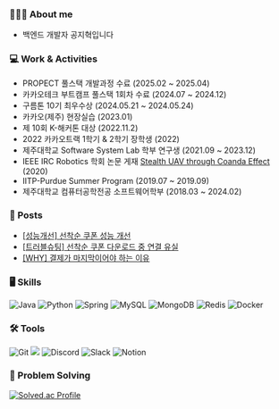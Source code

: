 ### 🧑🏻‍💻 About me
- 백엔드 개발자 공지혁입니다
<!--
- 좋은 코드는 읽기 쉬운 코드라고 생각하며, 항상 깨끗하고 유지보수하기 쉬운 코드를 작성하기 위해 노력합니다.
-->

### **💻 Work & Activities**
- PROPECT 풀스택 개발과정 수료 (2025.02 ~ 2025.04)
- 카카오테크 부트캠프 풀스택 1회차 수료 (2024.07 ~ 2024.12)
- 구름톤 10기 최우수상 (2024.05.21 ~ 2024.05.24)
- 카카오(제주) 현장실습 (2023.01)
- 제 10회 K-해커톤 대상 (2022.11.2)
- 2022 카카오트랙 1학기 & 2학기 장학생 (2022)
- 제주대학교 Software System Lab 학부 연구생 (2021.09 ~ 2023.12)
- IEEE IRC Robotics 학회 논문 게재 [Stealth UAV through Coanda Effect](https://arxiv.org/abs/2005.14629) (2020)
- IITP-Purdue Summer Program (2019.07 ~ 2019.09)
- 제주대학교 컴퓨터공학전공 소프트웨어학부 (2018.03 ~ 2024.02)

### 📝 Posts
- [[성능개선] 선착순 쿠폰 성능 개선](https://github.com/2025whynot/sellect_server/wiki/%5B%EC%84%B1%EB%8A%A5%EA%B0%9C%EC%84%A0%5D-%EC%84%A0%EC%B0%A9%EC%88%9C-%EC%BF%A0%ED%8F%B0-%EC%84%B1%EB%8A%A5-%EA%B0%9C%EC%84%A0)  
- [[트러블슈팅] 선착순 쿠폰 다운로드 중 연결 유실](https://github.com/2025whynot/sellect_server/wiki/%5B%ED%8A%B8%EB%9F%AC%EB%B8%94%EC%8A%88%ED%8C%85%5D-%EC%84%A0%EC%B0%A9%EC%88%9C-%EC%BF%A0%ED%8F%B0-%EB%8B%A4%EC%9A%B4%EB%A1%9C%EB%93%9C-%EC%A4%91-%EC%97%B0%EA%B2%B0-%EC%9C%A0%EC%8B%A4)  
- [[WHY] 결제가 마지막이어야 하는 이유
](https://github.com/2025whynot/sellect_server/wiki/%5BWHY%5D-%EA%B2%B0%EC%A0%9C%EA%B0%80-%EB%A7%88%EC%A7%80%EB%A7%89%EC%9D%B4%EC%96%B4%EC%95%BC-%ED%95%98%EB%8A%94-%EC%9D%B4%EC%9C%A0)

### 🖥️ Skills

![Java](https://img.shields.io/badge/java-%23ED8B00.svg?style=for-the-badge&logo=openjdk&logoColor=white)
![Python](https://img.shields.io/badge/python-3670A0?style=for-the-badge&logo=python&logoColor=ffdd54)
![Spring](https://img.shields.io/badge/spring-%236DB33F.svg?style=for-the-badge&logo=spring&logoColor=white)
![MySQL](https://img.shields.io/badge/mysql-4479A1.svg?style=for-the-badge&logo=mysql&logoColor=white)
![MongoDB](https://img.shields.io/badge/MongoDB-%234ea94b.svg?style=for-the-badge&logo=mongodb&logoColor=white)
![Redis](https://img.shields.io/badge/redis-%23DD0031.svg?style=for-the-badge&logo=redis&logoColor=white)
![Docker](https://img.shields.io/badge/docker-%230db7ed.svg?style=for-the-badge&logo=docker&logoColor=white)


### **🛠️ Tools**

![Git](https://img.shields.io/badge/git-%23F05033.svg?style=for-the-badge&logo=git&logoColor=white)
<img src="https://img.shields.io/badge/github-181717?style=for-the-badge&logo=github&logoColor=white">
![Discord](https://img.shields.io/badge/Discord-%235865F2.svg?style=for-the-badge&logo=discord&logoColor=white)
![Slack](https://img.shields.io/badge/Slack-4A154B?style=for-the-badge&logo=slack&logoColor=white)
![Notion](https://img.shields.io/badge/Notion-%23000000.svg?style=for-the-badge&logo=notion&logoColor=white)



### 📝 Problem Solving

[![Solved.ac Profile](http://mazassumnida.wtf/api/v2/generate_badge?boj=kongji4092)](https://solved.ac/profile/kongji4092/)

<!--
**Kongji82/Kongji82** is a ✨ _special_ ✨ repository because its `README.md` (this file) appears on your GitHub profile.

Here are some ideas to get you started:

- 🔭 I’m currently working on ...
- 🌱 I’m currently learning ...
- 👯 I’m looking to collaborate on ...
- 🤔 I’m looking for help with ...
- 💬 Ask me about ...
- 📫 How to reach me: ...
- 😄 Pronouns: ...
- ⚡ Fun fact: ...
-->

